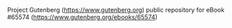Project Gutenberg (https://www.gutenberg.org) public repository for
eBook #65574 (https://www.gutenberg.org/ebooks/65574)
